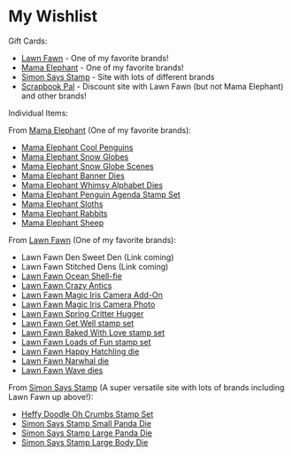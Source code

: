 # My Wishlist 
Gift Cards:
* [Lawn Fawn](http://www.lawnfawn.com) -  One of my favorite brands!
* [Mama Elephant](http://www.mamaelephant.com) - One of my favorite brands!
* [Simon Says Stamp](http://www.simonsaysstamp.com) - Site with lots of different brands
* [Scrapbook Pal](http://www.scrapbookpal.com) - Discount site with Lawn Fawn (but not Mama Elephant) and other brands!

Individual Items:

From [Mama Elephant](http://mamaelephant.com/) (One of my favorite brands):
* [Mama Elephant Cool Penguins](https://mamaelephant.com/products/cool-penguins)
* [Mama Elephant Snow Globes](https://mamaelephant.com/products/snow-globe-bitties)
* [Mama Elephant Snow Globe Scenes](https://mamaelephant.com/products/snow-globe-scenes)
* [Mama Elephant Banner Dies](https://mamaelephant.com/products/build-a-banner-pennants-creative-cuts)
* [Mama Elephant Whimsy Alphabet Dies](https://mamaelephant.com/products/whimsy-alphas-creative-cuts)
* [Mama Elephant Penguin Agenda Stamp Set](https://mamaelephant.com/products/little-penguin-agenda)
* [Mama Elephant Sloths](https://mamaelephant.com/collections/new/products/little-sloth-agenda)
* [Mama Elephant Rabbits](https://mamaelephant.com/products/zodiac-rabbit)
* [Mama Elephant Sheep](https://mamaelephant.com/collections/new/products/zodiac-sheep)

From [Lawn Fawn](http://www.lawnfawn.com/) (One of my favorite brands):
* Lawn Fawn Den Sweet Den (Link coming)
* Lawn Fawn Stitched Dens (Link coming)
* [Lawn Fawn Ocean Shell-fie](https://www.lawnfawn.com/collections/new-arrivals/products/ocean-shell-fie)
* [Lawn Fawn Crazy Antics](https://www.lawnfawn.com/collections/new-arrivals/products/crazy-antics)
* [Lawn Fawn Magic Iris Camera Add-On](https://www.lawnfawn.com/collections/new-arrivals/products/magic-iris-camera-add-on)
* [Lawn Fawn Magic Iris Camera Photo](https://www.lawnfawn.com/collections/new-arrivals/products/magic-iris-camera-pull-tab-add-on)
* [Lawn Fawn Spring Critter Hugger](https://www.lawnfawn.com/collections/new-arrivals/products/spring-critter-huggers)
* [Lawn Fawn Get Well stamp set](https://www.lawnfawn.com/products/get-well-before-n-afters)
* [Lawn Fawn Baked With Love stamp set](https://www.lawnfawn.com/products/baked-with-love)
* [Lawn Fawn Loads of Fun stamp set](https://www.lawnfawn.com/products/loads-of-fun)
* [Lawn Fawn Happy Hatchling die](https://www.lawnfawn.com/products/happy-hatchling)
* [Lawn Fawn Narwhal die](https://www.lawnfawn.com/products/narwhal-and-friends)
* [Lawn Fawn Wave dies](https://www.lawnfawn.com/products/stitched-wave-borders)

From [Simon Says Stamp](http://www.simonsaysstamp.com) (A super versatile site with lots of brands including Lawn Fawn up above!):
* [Heffy Doodle Oh Crumbs Stamp Set](https://www.simonsaysstamp.com/product?id=429302)
* [Simon Says Stamp Small Panda Die](https://www.simonsaysstamp.com/product?id=386587)
* [Simon Says Stamp Large Panda Die](https://www.simonsaysstamp.com/product?id=422972)
* [Simon Says Stamp Large Body Die](https://www.simonsaysstamp.com/product?id=422990)

